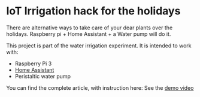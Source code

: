 # IoT Irrigation hack for the holidays
There are alternative ways to take care of your dear plants over the holidays. Raspberry pi + Home Assistant + a Water pump will do it.

This project is part of the water irrigation experiment. 
It is intended to work with: 
* Raspberry Pi 3
* [Home Assistant](https://home-assistant.io/)
* Peristaltic water pump

You can find the complete article, with instruction here: 
See the [demo video](https://youtu.be/4R1fgEKobtA) 
